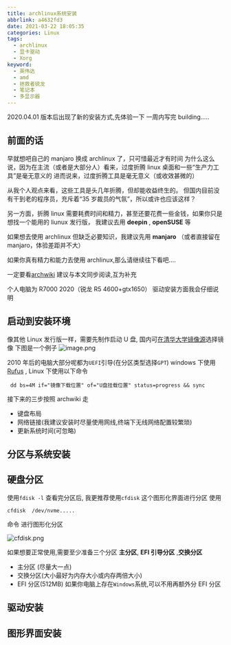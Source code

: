```yaml
---
title: archlinux系统安装
abbrlink: a4632fd3
date: 2021-03-22 18:05:35
categories: Linux
tags:
  - archlinux
  - 显卡驱动
  - Xorg
keyword:
  - 英伟达
  - amd
  - 拯救者锐龙
  - 笔记本
  - 多显示器
---
```


2020.04.01 版本后出现了新的安装方式,先体验一下
一周内写完 building.....

## 前面的话

早就想吧自己的 manjaro 换成 archlinux 了，只可惜最近才有时间
为什么这么说，因为在主流（或者是大部分人）看来，过度折腾 linux 桌面和一些“生产力工具”是毫无意义的
进而说来，过度折腾工具是毫无意义（或收效甚微的）

从我个人观点来看，这些工具是头几年折腾，但却能收益终生的。
但国内目前没有干到老的程序员，充斥着“35 岁裁员的气氛”，所以或许也应该这样？

另一方面，折腾 linux 需要耗费时间和精力，甚至还要花费一些金钱，如果你只是想找一个能用的 liunux 发行版，
我建议去用 **deepin** , **openSUSE** 等

如果想去使用 archlinux 但缺乏必要知识，我建议先用 **manjaro** （或者直接留在 manjaro，体验差距并不大）

如果你真有精力和能力去使用 archlinux,那么请继续往下看吧....

一定要看[archwiki](<https://wiki.archlinux.org/index.php/Installation_guide_(%E7%AE%80%E4%BD%93%E4%B8%AD%E6%96%87)>)
建议与本文同步阅读,互为补充

个人电脑为 R7000 2020（锐龙 R5 4600+gtx1650）
驱动安装方面我会仔细说明

## 启动到安装环境

像其他 Linux 发行版一样，需要先制作启动 U 盘,
国内可[在清华大学镜像源](https://mirrors.tuna.tsinghua.edu.cn/archlinux/iso/)选择镜像
下图是一个例子
![image.png](https://i.loli.net/2021/03/24/XbyOVN2McgztQZe.png)

2010 年后的电脑大部分呢都为`UEFI`引导(在分区类型选择`GPT`)
windows 下使用[Rufus](https://rufus.ie) , Linux 下使用以下命令

```
 dd bs=4M if="镜像下载位置" of="U盘挂载位置" status=progress && sync
```

接下来的三步按照 archwiki 走

- 键盘布局
- 网络链接(我建议安装时尽量使用网线,终端下无线网络配置较繁琐)
- 更新系统时间(可忽略)

## 分区与系统安装

## 硬盘分区

使用`fdisk -l` 查看完分区后,
我更推荐使用`cfdisk` 这个图形化界面进行分区
使用

```
cfdisk  /dev/nvme.....
```

命令 进行图形化分区

![cfdisk.png](https://7.dusays.com/2021/03/25/5f9fdf459589b.png)

如果想要正常使用,需要至少准备三个分区 **主分区**, **EFI 引导分区** ,**交换分区**

- 主分区 (尽量大一点)
- 交换分区(大小最好为内存大小或内存两倍大小)
- EFI 分区(512MB)
  如果你电脑上存在`Windows`系统,可以不用再额外分 EFI 分区

## 驱动安装

## 图形界面安装
